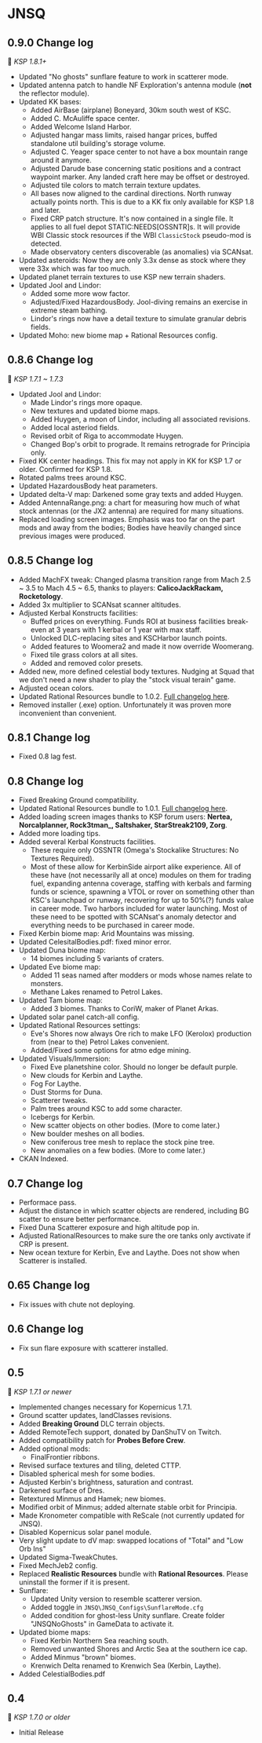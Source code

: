 # JNSQ

## 0.9.0 Change log 
:bookmark: *KSP 1.8.1+*
* Updated "No ghosts" sunflare feature to work in scatterer mode.
* Updated antenna patch to handle NF Exploration's antenna module (**not** the reflector module).
* Updated KK bases:
  * Added AirBase (airplane) Boneyard, 30km south west of KSC.
  * Added C. McAuliffe space center.
  * Added Welcome Island Harbor.
  * Adjusted hangar mass limits, raised hangar prices, buffed standalone util building's storage volume.
  * Adjusted C. Yeager space center to not have a box mountain range around it anymore.
  * Adjusted Darude base concerning static positions and a contract waypoint marker. Any landed craft here may be offset or destroyed.
  * Adjusted tile colors to match terrain texture updates.
  * All bases now aligned to the cardinal directions. North runway actually points north. This is due to a KK fix only available for KSP 1.8 and later.
  * Fixed CRP patch structure. It's now contained in a single file. It applies to all fuel depot STATIC:NEEDS[OSSNTR]s. It will provide WBI Classic stock resources if the WBI `ClassicStock` pseudo-mod is detected.
  * Made observatory centers discoverable (as anomalies) via SCANsat.
* Updated asteroids: Now they are only 3.3x dense as stock where they were 33x which was far too much.
* Updated planet terrain textures to use KSP new terrain shaders.
* Updated Jool and Lindor:
  * Added some more wow factor.
  * Adjusted/Fixed HazardousBody. Jool-diving remains an exercise in extreme steam bathing.
  * Lindor's rings now have a detail texture to simulate granular debris fields.
* Updated Moho: new biome map + Rational Resources config.

## 0.8.6 Change log
:bookmark: *KSP 1.7.1 ~ 1.7.3*
* Updated Jool and Lindor:
  * Made Lindor's rings more opaque.
  * New textures and updated biome maps.
  * Added Huygen, a moon of Lindor, including all associated revisions.
  * Added local asteriod fields.
  * Revised orbit of Riga to accommodate Huygen.
  * Changed Bop's orbit to prograde. It remains retrograde for Principia only.
* Fixed KK center headings. This fix may not apply in KK for KSP 1.7 or older. Confirmed for KSP 1.8.
* Rotated palms trees around KSC.
* Updated HazardousBody heat parameters.
* Updated delta-V map: Darkened some gray texts and added Huygen.
* Added AntennaRange.png: a chart for measuring how much of what stock antennas (or the JX2 antenna) are required for many situations.
* Replaced loading screen images. Emphasis was too far on the part mods and away from the bodies; Bodies have heavily changed since previous images were produced.

## 0.8.5 Change log
* Added MachFX tweak: Changed plasma transition range from Mach 2.5 ~ 3.5 to Mach 4.5 ~ 6.5, thanks to players: **CalicoJackRackam, Rocketology**.
* Added 3x multiplier to SCANsat scanner altitudes.
* Adjusted Kerbal Konstructs facilities:
  * Buffed prices on everything. Funds ROI at business facilities break-even at 3 years with 1 kerbal or 1 year with max staff.
  * Unlocked DLC-replacing sites and KSCHarbor launch points.
  * Added features to Woomera2 and made it now override Woomerang.
  * Fixed tile grass colors at all sites.
  * Added and removed color presets.
* Added new, more defined celestial body textures. Nudging at Squad that we don't need a new shader to play the "stock visual terain" game.
* Adjusted ocean colors.
* Updated Rational Resources bundle to 1.0.2. [Full changelog here](https://github.com/JadeOfMaar/RationalResources/blob/master/GameData/RationalResources/Version/Changelog.md#102).
* Removed installer (.exe) option. Unfortunately it was proven more inconvenient than convenient.

## 0.8.1 Change log
* Fixed 0.8 lag fest.

## 0.8 Change log
* Fixed Breaking Ground compatibility.
* Updated Rational Resources bundle to 1.0.1. [Full changelog here](https://github.com/JadeOfMaar/RationalResources/blob/master/GameData/RationalResources/Version/Changelog.md#101).
* Added loading screen images thanks to KSP forum users: **Nertea, Norcalplanner, Rock3tman_, Saltshaker, StarStreak2109, Zorg**.
* Added more loading tips.
* Added several Kerbal Konstructs facilities. 
  * These require only OSSNTR (Omega's Stockalike Structures: No Textures Required). 
  * Most of these allow for KerbinSide airport alike experience. All of these have (not necessarily all at once) modules on them for trading fuel, expanding antenna coverage, staffing with kerbals and farming funds or science, spawning a VTOL or rover on something other than KSC's launchpad or runway, recovering for up to 50%(?) funds value in career mode. Two harbors included for water launching. Most of these need to be spotted with SCANsat's anomaly detector and everything needs to be purchased in career mode.
* Fixed Kerbin biome map: Arid Mountains was missing.
* Updated CelesitalBodies.pdf: fixed minor error.
* Updated Duna biome map: 
  * 14 biomes including 5 variants of craters.
* Updated Eve biome map: 
  * Added 11 seas named after modders or mods whose names relate to monsters.
  * Methane Lakes renamed to Petrol Lakes.
* Updated Tam biome map: 
  * Added 3 biomes. Thanks to CoriW, maker of Planet Arkas.
* Updated solar panel catch-all config.
* Updated Rational Resources settings:
  * Eve's Shores now always Ore rich to make LFO (Kerolox) production from (near to the) Petrol Lakes convenient.
  * Added/Fixed some options for atmo edge mining.
* Updated Visuals/Immersion:
  * Fixed Eve planetshine color. Should no longer be default purple.
  * New clouds for Kerbin and Laythe. 
  * Fog For Laythe.
  * Dust Storms for Duna.
  * Scatterer tweaks.
  * Palm trees around KSC to add some character.
  * Icebergs for Kerbin.
  * New scatter objects on other bodies. (More to come later.)
  * New boulder meshes on all bodies.
  * New coniferous tree mesh to replace the stock pine tree.
  * New anomalies on a few bodies. (More to come later.)
* CKAN Indexed.
  
## 0.7 Change log
 * Performace pass.
 * Adjust the distance in which scatter objects are rendered, including BG scatter to ensure better performance.
 * Fixed Duna Scatterer exposure and high altitude pop in.
 * Adjusted RationalResources to make sure the ore tanks only avctivate if CRP is present.
 * New ocean texture for Kerbin, Eve and Laythe. Does not show when Scatterer is installed.
## 0.65 Change log
 * Fix issues with chute not deploying.
## 0.6 Change log
 * Fix sun flare exposure with scatterer installed.
## 0.5
:bookmark: *KSP 1.7.1  or newer*
* Implemented changes necessary for Kopernicus 1.7.1.
* Ground scatter updates, landClasses revisions.
* Added **Breaking Ground** DLC terrain objects.
* Added RemoteTech support, donated by DanShuTV on Twitch.
* Added compatibility patch for **Probes Before Crew**.
* Added optional mods:
  * FinalFrontier ribbons.
* Revised surface textures and tiling, deleted CTTP.
* Disabled spherical mesh for some bodies.
* Adjusted Kerbin's brightness, saturation and contrast.
* Darkened surface of Dres.
* Retextured Minmus and Hamek; new biomes.
* Modified orbit of Minmus; added alternate stable orbit for Principia.
* Made Kronometer compatible with ReScale (not currently updated for JNSQ).
* Disabled Kopernicus solar panel module.
* Very slight update to dV map: swapped locations of "Total" and "Low Orb Ins"
* Updated Sigma-TweakChutes.
* Fixed MechJeb2 config.
* Replaced **Realistic Resources** bundle with **Rational Resources**. Please uninstall the former if it is present.
* Sunflare:
  * Updated Unity version to resemble scatterer version.
  * Added toggle in `JNSQ\JNSQ_Configs\SunflareMode.cfg`
  * Added condition for ghost-less Unity sunflare. Create folder "JNSQNoGhosts" in GameData to activate it.
* Updated biome maps:
  * Fixed Kerbin Northern Sea reaching south.
  * Removed unwanted Shores and Arctic Sea at the southern ice cap.
  * Added Minmus "brown" biomes.
  * Krenwich Delta renamed to Krenwich Sea (Kerbin, Laythe).
* Added CelestialBodies.pdf
  
## 0.4
:bookmark: *KSP 1.7.0 or older*
* Initial Release
